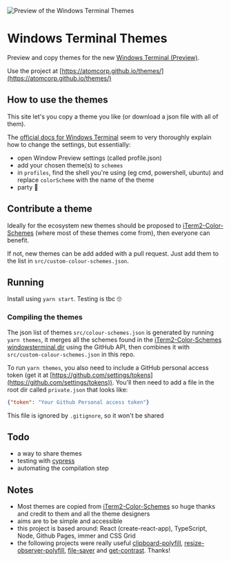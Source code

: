 ![Preview of the Windows Terminal Themes](https://github.com/atomcorp/themes/raw/master/public/preview.png)

# Windows Terminal Themes

Preview and copy themes for the new [Windows Terminal (Preview)](https://github.com/microsoft/terminal).

Use the project at [https://atomcorp.github.io/themes/](https://atomcorp.github.io/themes/)

## How to use the themes

This site let's you copy a theme you like (or download a json file with all of them). 

The [official docs for Windows Terminal](https://github.com/microsoft/terminal/blob/master/doc/user-docs/UsingJsonSettings.md) seem to very thoroughly explain how to change the settings, but essentially:
- open Window Preview settings (called profile.json)
- add your chosen theme(s) to `schemes`
- in `profiles`, find the shell you're using (eg cmd, powershell, ubuntu) and replace `colorScheme` with the name of the theme
- party 🥳

## Contribute a theme

Ideally for the ecosystem new themes should be proposed to [iTerm2-Color-Schemes](https://github.com/mbadolato/iTerm2-Color-Schemes) (where most of these themes come from), then everyone can benefit. 

If not, new themes can be add added with a pull request. Just add them to the list in `src/custom-colour-schemes.json`.

## Running

Install using `yarn start`. Testing is tbc 🙄

### Compiling the themes 

The json list of themes `src/colour-schemes.json` is generated by running `yarn themes`, it merges all the schemes found in the [iTerm2-Color-Schemes windowsterminal dir](https://github.com/mbadolato/iTerm2-Color-Schemes/tree/master/windowsterminal) using the GitHub API, then combines it with `src/custom-colour-schemes.json` in this repo.

To run `yarn themes`, you also need to include a GitHub personal access token (get it at [https://github.com/settings/tokens](https://github.com/settings/tokens)). You'll then need to add a file in the root dir called `private.json` that looks like: 

```json
{"token": "Your Github Personal access token"}
```

This file is ignored by `.gitignore`, so it won't be shared

## Todo

- a way to share themes
- testing with [cypress](https://www.cypress.io/)
- automating the compilation step

## Notes

- Most themes are copied from [iTerm2-Color-Schemes](https://github.com/mbadolato/iTerm2-Color-Schemes) so huge thanks and credit to them and all the theme designers
- aims are to be simple and accessible
- this project is based around: React (create-react-app), TypeScript, Node, Github Pages, immer and CSS Grid
- the following projects were really useful [clipboard-polyfill](https://github.com/lgarron/clipboard-polyfill), [resize-observer-polyfill](https://github.com/que-etc/resize-observer-polyfill), [file-saver](https://github.com/eligrey/FileSaver.js) and [get-contrast](https://github.com/johno/get-contrast). Thanks!
